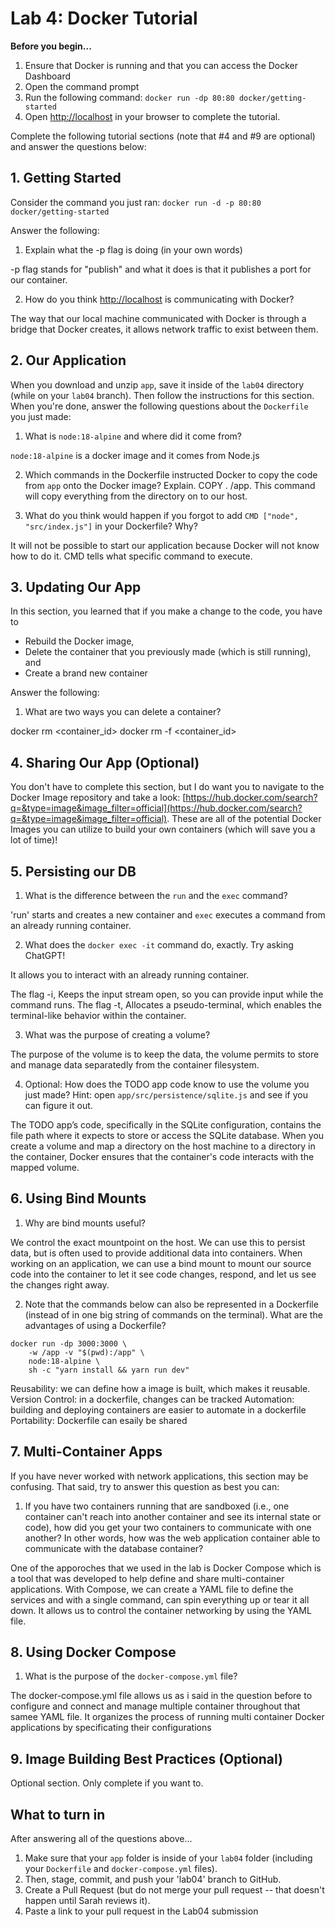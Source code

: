 # Lab 4: Docker Tutorial

**Before you begin...**
1. Ensure that Docker is running and that you can access the Docker Dashboard
1. Open the command prompt
2. Run the following command: `docker run -dp 80:80 docker/getting-started`
3. Open [http://localhost](http://localhost) in your browser to complete the tutorial.


Complete the following tutorial sections (note that #4 and #9 are optional) and answer the questions below:

## 1. Getting Started
Consider the command you just ran: `docker run -d -p 80:80 docker/getting-started`

Answer the following:
1. Explain what the -p flag is doing (in your own words)

-p flag stands for "publish" and what it does is that it publishes a port for our container.

2. How do you think [http://localhost](http://localhost) is communicating with Docker?

The way that our local machine communicated with Docker is through a bridge that Docker creates, it allows network traffic to exist between them.

## 2. Our Application
When you download and unzip `app`, save it inside of the `lab04` directory (while on your `lab04` branch). Then follow the instructions for this section. When you're done, answer the following questions about the `Dockerfile` you just made:
1. What is `node:18-alpine` and where did it come from?

`node:18-alpine` is a docker image and it comes from Node.js 

2. Which commands in the Dockerfile instructed Docker to copy the code from `app` onto the Docker image? Explain.
COPY . /app. This command will copy everything from the directory on to our host.

3. What do you think would happen if you forgot to add `CMD ["node", "src/index.js"]` in your Dockerfile? Why?

It will not be possible to start our application because Docker will not know how to do it. CMD tells what specific command to execute.

## 3. Updating Our App
In this section, you learned that if you make a change to the code, you have to 
* Rebuild the Docker image,
* Delete the container that you previously made (which is still running), and
* Create a brand new container

Answer the following:
1. What are two ways you can delete a container?

docker rm <container_id>
docker rm -f <container_id>



## 4. Sharing Our App (Optional)
You don't have to complete this section, but I do want you to navigate to the Docker Image repository and take a look: [https://hub.docker.com/search?q=&type=image&image_filter=official](https://hub.docker.com/search?q=&type=image&image_filter=official). These are all of the potential Docker Images you can utilize to build your own containers (which will save you a lot of time)!

## 5. Persisting our DB

1. What is the difference between the `run` and the `exec` command?

'run' starts and creates a new container and `exec` executes a command from an already running container.

2. What does the `docker exec -it` command do, exactly. Try asking ChatGPT!

It allows you to interact with an already running container.

The flag -i,  Keeps the input stream open, so you can provide input while the command runs.
The flag -t, Allocates a pseudo-terminal, which enables the terminal-like behavior within the container.

3. What was the purpose of creating a volume?

The purpose of the volume is to keep the data, the volume permits to store and manage data separatedly from the container filesystem.

4. Optional: How does the TODO app code know to use the volume you just made? Hint: open `app/src/persistence/sqlite.js` and see if you can figure it out.

The TODO app’s code, specifically in the SQLite configuration, contains the file path where it expects to store or access the SQLite database.
When you create a volume and map a directory on the host machine to a directory in the container, Docker ensures that the container's code interacts with the mapped volume.



## 6. Using Bind Mounts
1. Why are bind mounts useful? 

We control the exact mountpoint on the host. We can use this to persist data, but is often used to provide additional data into containers. 
When working on an application, we can use a bind mount to mount our source code into the container to let it see code changes, respond, and let us see the changes right away.

2. Note that the commands below can also be represented in a Dockerfile (instead of in one big string of commands on the terminal). What are the advantages of using a Dockerfile?

```
docker run -dp 3000:3000 \
    -w /app -v "$(pwd):/app" \
    node:18-alpine \
    sh -c "yarn install && yarn run dev"
```

Reusability: we can define how a image is built, which makes it reusable.
Version Control: in a dockerfile, changes can be tracked
Automation: building and deploying containers are easier to automate in a dockerfile
Portability: Dockerfile can esaily be shared 

## 7. Multi-Container Apps
If you have never worked with network applications, this section may be confusing. That said, try to answer this question as best you can:

1. If you have two containers running that are sandboxed (i.e., one container can't reach into another container and see its internal state or code), how did you get your two containers to communicate with one another? In other words, how was the web application container able to communicate with the database container?

One of the apporoches that we used in the lab is Docker Compose which is a tool that was developed to help define and share multi-container applications.
With Compose, we can create a YAML file to define the services and with a single command, can spin everything up or tear it all down. It allows us to control the container networking by using the YAML file.


## 8. Using Docker Compose
1. What is the purpose of the `docker-compose.yml` file?

The docker-compose.yml file allows us as i said in the question before to configure and connect and manage multiple container throughout that samee YAML file.
It organizes the process of running multi container Docker applications by specificating their configurations


## 9. Image Building Best Practices (Optional)
Optional section. Only complete if you want to.


## What to turn in
After answering all of the questions above...
1. Make sure that your `app` folder is inside of your `lab04` folder (including your `Dockerfile` and `docker-compose.yml` files).
1. Then, stage, commit, and push your 'lab04' branch to GitHub. 
1. Create a Pull Request (but do not merge your pull request -- that doesn't happen until Sarah reviews it).
1. Paste a link to your pull request in the Lab04 submission

